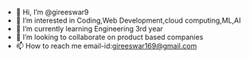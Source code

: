 - 👋 Hi, I’m @gireeswar9
- 👀 I’m interested in Coding,Web Development,cloud computing,ML,AI
- 🌱 I’m currently learning Engineering 3rd year
- 💞️ I’m looking to collaborate on product based companies
- 📫 How to reach me email-id:gireeswar169@gmail.com

<!---
gireeswar9/gireeswar9 is a ✨ special ✨ repository because its `README.md` (this file) appears on your GitHub profile.
You can click the Preview link to take a look at your changes.
--->
